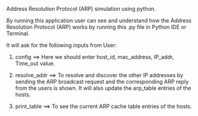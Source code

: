 Address Resolution Protocol (ARP) simulation using python. 

By running this application user can see and understand how the Address Resolution Protocol (ARP) works by running this .py file in Python IDE 
or Terminal.

It will ask for the following inputs from User:

1. config ==> Here we should enter host_id, mac_address, IP_addr, Time_out value.

2. resolve_addr ==> To resolve and discover the other IP addresses by sending the ARP broadcast request and the corresponding ARP reply
   from the users is shown. It will also update the arp_table entries of the hosts.

3. print_table  ==> To see the current ARP cache table entries of the hosts.
  
  



